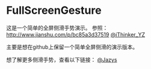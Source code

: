 # FullScreenGesture
这是一个简单的全屏侧滑手势演示。
参照：http://www.jianshu.com/p/bc85a3d37519      [@iThinker_YZ](https://github.com/iThinkerYZ)

主要是想在github上保留一个简单全屏侧滑的演示版本。

想了解更多侧滑手势，查看以下链接：
[@Jazys](https://github.com/zys456465111/CustomPopAnimation)
